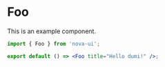 # Foo

This is an example component.

```jsx
import { Foo } from 'nova-ui';

export default () => <Foo title="Hello dumi!" />;
```
